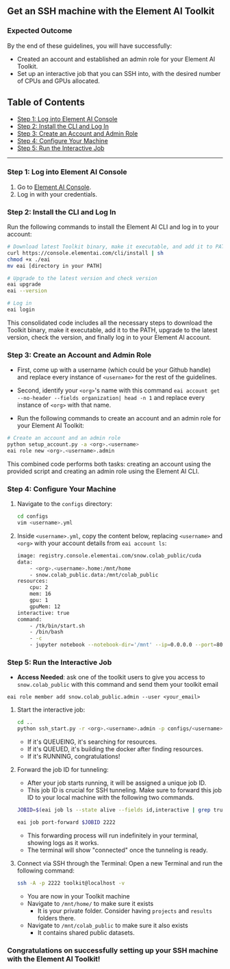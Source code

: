 ## Get an SSH machine with the Element AI Toolkit

### Expected Outcome

By the end of these guidelines, you will have successfully:
- Created an account and established an admin role for your Element AI Toolkit.
- Set up an interactive job that you can SSH into, with the desired number of CPUs and GPUs allocated.

## Table of Contents
- [Step 1: Log into Element AI Console](#step-1-log-into-element-ai-console)
- [Step 2: Install the CLI and Log In](#step-2-install-the-cli-and-log-in)
- [Step 3: Create an Account and Admin Role](#step-3-create-an-account-and-admin-role)
- [Step 4: Configure Your Machine](#step-4-configure-your-machine)
- [Step 5: Run the Interactive Job](#step-5-run-the-interactive-job)

---


### <a name="step-1-log-into-element-ai-console"></a>Step 1: Log into Element AI Console
1. Go to [Element AI Console](https://console.elementai.com/apps/overview).
2. Log in with your credentials.

### <a name="step-2-install-the-cli-and-log-in"></a>Step 2: Install the CLI and Log In

Run the following commands to install the Element AI CLI and log in to your account:

```sh
# Download latest Toolkit binary, make it executable, and add it to PATH
curl https://console.elementai.com/cli/install | sh
chmod +x ./eai
mv eai [directory in your PATH]

# Upgrade to the latest version and check version
eai upgrade
eai --version

# Log in
eai login
```

This consolidated code includes all the necessary steps to download the Toolkit binary, make it executable, add it to the PATH, upgrade to the latest version, check the version, and finally log in to your Element AI account.

### <a name="step-3-create-an-account-and-admin-role"></a>Step 3: Create an Account and Admin Role

- First, come up with a username (which could be your Github handle) and replace every instance of `<username>` for the rest of the guidelines.
- Second, identify your `<org>`'s name with this command `eai account get --no-header --fields organization| head -n 1` and replace every instance of `<org>` with that name.

- Run the following commands to create an account and an admin role for your Element AI Toolkit:

```sh
# Create an account and an admin role
python setup_account.py -a <org>.<username>
eai role new <org>.<username>.admin
```

This combined code performs both tasks: creating an account using the provided script and creating an admin role using the Element AI CLI.

### <a name="step-4-configure-your-machine"></a>Step 4: Configure Your Machine
1. Navigate to the `configs` directory:
   ```sh
   cd configs
   vim <username>.yml
   ```

2. Inside `<username>.yml`, copy the content below, replacing `<username>` and `<org>` with your account details from `eai account ls`:

   ```sh
   image: registry.console.elementai.com/snow.colab_public/cuda
   data:
       - <org>.<username>.home:/mnt/home
       - snow.colab_public.data:/mnt/colab_public
   resources:
       cpu: 2
       mem: 16
       gpu: 1
       gpuMem: 12
   interactive: true
   command:
       - /tk/bin/start.sh
       - /bin/bash
       - -c
       - jupyter notebook --notebook-dir='/mnt' --ip=0.0.0.0 --port=8080 --no-browser --NotebookApp.token='' --NotebookApp.custom_display_url=https://${EAI_JOB_ID}.job.console.elementai.com --NotebookApp.disable_check_xsrf=True --NotebookApp.allow_origin='*'
   ```

### <a name="step-5-run-the-interactive-job"></a>Step 5: Run the Interactive Job

- **Access Needed**: ask one of the toolkit users to give you access to `snow.colab_public` with this command and send them your toolkit email

```
eai role member add snow.colab_public.admin --user <your_email>
```

1. Start the interactive job:

   ```sh
   cd ..
   python ssh_start.py -r <org>.<username>.admin -p configs/<username>.yml
   ```

   - If it's QUEUEING, it's searching for resources.
   - If it's QUEUED, it's building the docker after finding resources.
   - If it's RUNNING, congratulations!

3. Forward the job ID for tunneling:
   
   - After your job starts running, it will be assigned a unique job ID.
   - This job ID is crucial for SSH tunneling. Make sure to forward this job ID to your local machine with the following two commands.
     
   
   ```sh
   JOBID=$(eai job ls --state alive --fields id,interactive | grep true | awk '{print $1}')

   eai job port-forward $JOBID 2222
   ```


   - This forwarding process will run indefinitely in your terminal, showing logs as it works.
   - The terminal will show "connected" once the tunneling is ready. 

5. Connect via SSH through the Terminal:
   Open a new Terminal and run the following command:
   ```sh
   ssh -A -p 2222 toolkit@localhost -v
   ```

   - You are now in your Toolkit machine
   - Navigate to `/mnt/home/` to make sure it exists
      - It is your private folder. Consider having `projects` and `results` folders there.
   - Navigate to `/mnt/colab_public` to make sure it also exists
      - It contains shared public datasets.


### Congratulations on successfully setting up your SSH machine with the Element AI Toolkit!
